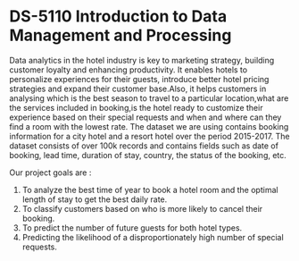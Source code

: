 # DS-5110 Introduction to Data Management and Processing

Data analytics in the hotel industry is key to marketing strategy, building customer loyalty and
enhancing productivity. It enables hotels to personalize experiences for their guests, introduce
better hotel pricing strategies and expand their customer base.Also, it helps customers in analysing
which is the best season to travel to a particular location,what are the services included in booking,is
the hotel ready to customize their experience based on their special requests and when and where
can they find a room with the lowest rate. The dataset we are using contains booking information
for a city hotel and a resort hotel over the period 2015-2017. The dataset consists of over 100k
records and contains fields such as date of booking, lead time, duration of stay, country, the status
of the booking, etc.

Our project goals are :
1. To analyze the best time of year to book a hotel room and the optimal length of stay to get
the best daily rate.
2. To classify customers based on who is more likely to cancel their booking.
3. To predict the number of future guests for both hotel types.
4. Predicting the likelihood of a disproportionately high number of special requests.
